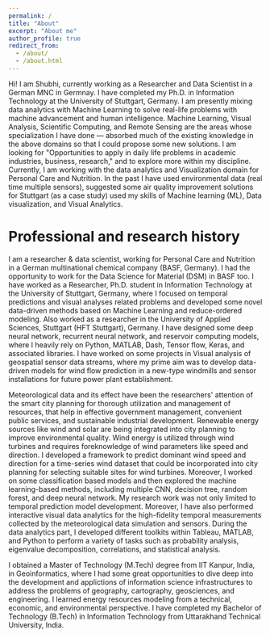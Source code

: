 ```yaml
---
permalink: /
title: "About"
excerpt: "About me"
author_profile: true
redirect_from: 
  - /about/
  - /about.html
---
```


Hi! I am Shubhi, currently working as a Researcher and Data Scientist in a German MNC in Germnay. I have completed my Ph.D. in Information Technology at the University of Stuttgart, Germany. I am presently mixing data analytics with Machine Learning to solve real-life problems with machine advancement and human intelligence. Machine Learning, Visual Analysis, Scientific Computing, and Remote Sensing are the areas whose specialization I have done — absorbed much of the existing knowledge in the above domains so that I could propose some new solutions. I am looking for "Opportunities to apply in daily life problems in academic industries, business, research," and to explore more within my discipline. Currently, I am working with the data analytics and Visualization domain for Personal Care and Nutrition.
In the past I have used environmental data (real time multiple sensors), suggested some air quality improvement solutions for Stuttgart (as a case study) used my skills of Machine learning (ML), Data visualization, and Visual Analytics.

Professional and research history
======
I am a researcher \& data scientist, working for Personal Care and Nutrition in a German multinational chemical company (BASF, Germany). I had the opportunity to work for the Data Science for Material (DSM) in BASF too.
I have worked as a Researcher, Ph.D. student in Information Technology at the University of Stuttgart, Germany,  where I focused on temporal predictions and visual analyses related problems and developed some novel data-driven methods based on Machine Learning and reduce-ordered modeling. Also worked as a researcher in the University of Applied Sciences, Stuttgart (HFT Stuttgart), Germany. I have designed some deep neural network, recurrent neural network, and reservoir computing models, where I heavily rely on Python, MATLAB, Dash, Tensor flow, Keras, and associated libraries.
I have worked on some projects in Visual analysis of geospatial sensor data streams, where my prime aim was to develop data-driven models for wind flow prediction in a new-type windmills and sensor installations for future power plant establishment.

Meteorological data and its effect have been the researchers' attention of the smart city planning for thorough utilization and management of resources, that help in effective government management, convenient public services, and sustainable industrial development. Renewable energy sources like wind and solar are being integrated into city planning to improve environmental quality. Wind energy is utilized through wind turbines and requires foreknowledge of wind parameters like speed and direction. I developed a framework to predict dominant wind speed and direction for a time-series wind dataset that could be incorporated into city planning for selecting suitable sites for wind turbines. 
Moreover, I worked on some classification based models and then explored the machine learning-based methods, including multiple CNN, decision tree, random forest, and deep neural network. My research work was not only limited to temporal prediction model development. Moreover, I have also performed interactive visual data analytics for the high-fidelity temporal measurements collected by the meteorological data simulation and sensors. During the data analytics part, I developed different toolkits within Tableau, MATLAB, and Python to perform a variety of tasks such as probability analysis, eigenvalue decomposition, correlations, and statistical analysis. 

I obtained a Master of Technology (M.Tech) degree from IIT Kanpur, India, in Geoinformatics, where I had some great opportunities to dive deep into the development and  applictions of information science infrastructures to address the problems of geography, cartography, geosciences, and engineering. I learned energy resources modeling from a technical, economic, and environmental perspective. I have completed my Bachelor of Technology (B.Tech) in Information Technology from Uttarakhand Technical University, India. 
